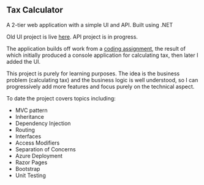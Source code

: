 ## Tax Calculator

A 2-tier web application with a simple UI and API.
Built using .NET

Old UI project is live [here](https://tax-calculator-ui.azurewebsites.net/).
API project is in progress.

The application builds off work from a [coding assignment](https://github.com/Chris-Filiatrault/coding-assignment), the result of which initially produced a console application for calculating tax, then later I added the UI.

This project is purely for learning purposes. The idea is the business problem (calculating tax) and the business logic is well understood, so I can progressively add more features and focus purely on the technical aspect.

To date the project covers topics including:

- MVC pattern
- Inheritance
- Dependency Injection
- Routing
- Interfaces
- Access Modifiers
- Separation of Concerns
- Azure Deployment
- Razor Pages
- Bootstrap
- Unit Testing
